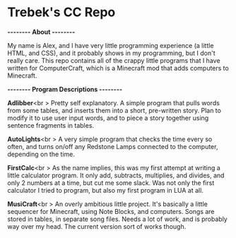 Trebek's CC Repo
=============

**-------- About --------**

My name is Alex, and I have very little programming experience (a little HTML, and CSS), and it probably shows in my programming, but I don't really care. This repo contains all of the crappy little programs that I have written for ComputerCraft, which is a Minecraft mod that adds computers to Minecraft.


**-------- Program Descriptions --------**

**Adlibber**<br \>
Pretty self explanatory. A simple program that pulls words from some tables, and inserts them into a short, pre-written story. Plan to modify it to use user input words, and to piece a story together using sentence fragments in tables.

**AutoLights**<br \>
A very simple program that checks the time every so often, and turns on/off any Redstone Lamps connected to the computer, depending on the time.

**FirstCalc**<br \>
As the name implies, this was my first attempt at writing a little calculator program. It only add, subtracts, multiplies, and divides, and only 2 numbers at a time, but cut me some slack. Was not only the first calculator I tried to program, but also my first program in LUA at all.

**MusiCraft**<br \>
An overly ambitious little project. It's basically a little sequencer for Minecraft, using Note Blocks, and computers. Songs are stored in tables, in separate song files. Needs a lot of work, and is probably way over my head. The current version sort of works though.
